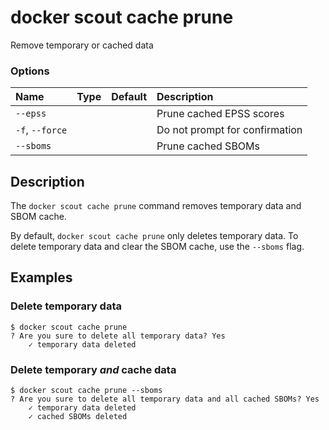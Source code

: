 # docker scout cache prune

<!---MARKER_GEN_START-->
Remove temporary or cached data

### Options

| Name            | Type | Default | Description                    |
|:----------------|:-----|:--------|:-------------------------------|
| `--epss`        |      |         | Prune cached EPSS scores       |
| `-f`, `--force` |      |         | Do not prompt for confirmation |
| `--sboms`       |      |         | Prune cached SBOMs             |


<!---MARKER_GEN_END-->

## Description

The `docker scout cache prune` command removes temporary data and SBOM cache.

By default, `docker scout cache prune` only deletes temporary data.
To delete temporary data and clear the SBOM cache, use the `--sboms` flag.

## Examples

### Delete temporary data

```console
$ docker scout cache prune
? Are you sure to delete all temporary data? Yes
    ✓ temporary data deleted
```

### Delete temporary _and_ cache data

```console
$ docker scout cache prune --sboms
? Are you sure to delete all temporary data and all cached SBOMs? Yes
    ✓ temporary data deleted
    ✓ cached SBOMs deleted
```
